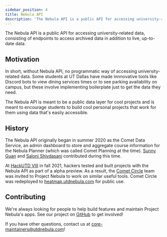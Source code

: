 ```yaml
---
sidebar_position: 4
title: Nebula API
description: 'The Nebula API is a public API for accessing university-related data, consisting of endpoints to access archived data in addition to live, up-to-date data.'
---
```


The Nebula API is a public API for accessing university-related data, consisting
of endpoints to access archived data in addition to live, up-to-date data.

## Motivation

In short, without Nebula API, no programmatic way of accessing
university-related data. Some students at UT Dallas have made innnovative tools
like Discord bots to view dining services times or to see parking availability
on campus, but these involve implementing boilerplate just to get the data they
need.

The Nebula API is meant to be a public data layer for cool projects and is meant
to encourage students to build cool personal projects that work for them using
data that's easily accessible.

## History

The Nebula API originally began in summer 2020 as the Comet Data Service, an
admin dashboard to store and aggregate course information for the Nebula Planner
(which was called Comet Planning at the time). [Sunny Guan](https://www.sguan.me/)
and [Saloni Shivdasani](https://www.linkedin.com/in/saloni-s) contributed during
this time.

At [HackUTD VIII](https://hackutd.co) in fall 2021, hackers tested and built
projects with the Nebula API as part of a alpha preview. As a result, the
[Comet Circle](https://devpost.com/software/comet-clique) team was invited to
Project Nebula to work on similar useful tools. Comet Circle was redeployed to
[heatmap.utdnebula.com](https://heatmap.utdnebula.com) for public use.

## Contributing

We're always looking for people to help build features and maintain Project
Nebula's apps. See our project on [GitHub](https://github.com/UTDNebula/nebula-api)
to get involved!

If you have other questions, contact us at core-maintainers@utdnebula.com!
